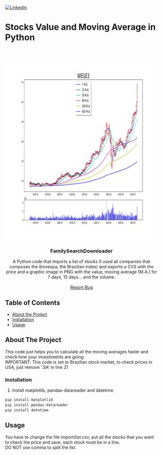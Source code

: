 [![LinkedIn][linkedin-shield]][linkedin-url]

# Stocks Value and Moving Average in Python

<!-- PROJECT LOGO -->
<br />
<p align="center">
  <a href="https://github.com/othneildrew/Best-README-Template">
    <img src="https://github.com/MatheusRuggeri/StocksValueAndMovingAveragePython/blob/master/export/img/WEGE3.png?raw=true" alt="Logo" width="800" height="600">
  </a>

  <h3 align="center">FamilySearchDownloader</h3>

  <p align="center">
    A Python code that imports a list of stocks (I used all companies that composes the Ibovespa, the Brazilian index) and exports a CVS with the price and a graphic image in PNG with the value, moving average (M.A.) for 7 days, 15 days... and the volume.
    <br />
    <br />
    <a href="https://github.com/MatheusRuggeri/StocksValueAndMovingAveragePython/issues">Report Bug</a>
  </p>
</p>



<!-- TABLE OF CONTENTS -->
## Table of Contents

* [About the Project](#about-the-project)
* [Installation](#installation)
* [Usage](#usage)


<!-- ABOUT THE PROJECT -->
## About The Project

  <p>
    This code just helps you to calculate all the moving averages faster and check how your investiments are going.
    <br />
    IMPORTANT: This code is set to Brazilian stock market, to check prices in USA, just remove '.SA' in line 21
  </p>
  
### Installation

1. Install matplotlib, pandas-datareader and datetime
```sh
pip install matplotlib
pip install pandas-datareader
pip install datetime
```

<!-- USAGE EXAMPLES -->
## Usage

  <p>
    You have to change the file import/list.csv, put all the stocks that you want to check the price and save, each stock must be in a line.
    <br />
    DO NOT use comma to split the list.
  </p>


<!-- MARKDOWN LINKS & IMAGES -->
[linkedin-shield]: https://img.shields.io/badge/-LinkedIn-black.svg?style=flat-square&logo=linkedin&colorB=555
[linkedin-url]: https://linkedin.com/in/joaomurdiga
